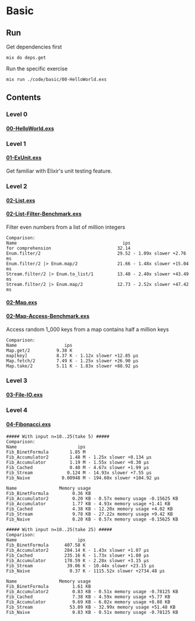 # Basic

## Run

Get dependencies first

```shell
mix do deps.get
```

Run the specific exercise

```shell
mix run ./code/basic/00-HelloWorld.exs
```

## Contents

### Level 0

#### [**00-HelloWorld.exs**](https://github.com/kwchang0831/path-learning-elixir/blob/main/code/basic/00-HelloWorld.exs)

### Level 1

#### [**01-ExUnit.exs**](https://github.com/kwchang0831/path-learning-elixir/blob/main/code/basic/01-ExUnit.exs)

Get familiar with Elixir's unit testing feature.

### Level 2

#### [**02-List.exs**](https://github.com/kwchang0831/path-learning-elixir/blob/main/code/basic/02-List.exs)

#### [**02-List-Filter-Benchmark.exs**](https://github.com/kwchang0831/path-learning-elixir/blob/main/code/basic/02-List-Filter-Benchmark.exs)

Filter even numbers from a list of million integers

```shell
Comparison:
Name                                        ips 
for comprehension                         32.14
Enum.filter/2                             29.52 - 1.09x slower +2.76 ms
Enum.filter/2 |> Enum.map/2               21.66 - 1.48x slower +15.04 ms
Stream.filter/2 |> Enum.to_list/1         13.40 - 2.40x slower +43.49 ms
Stream.filter/2 |> Enum.map/2             12.73 - 2.52x slower +47.42 ms
```

#### [**02-Map.exs**](https://github.com/kwchang0831/path-learning-elixir/blob/main/code/basic/02-Map.exs)

#### [**02-Map-Access-Benchmark.exs**](https://github.com/kwchang0831/path-learning-elixir/blob/main/code/basic/02-Map-Access-Benchmark.exs)

Access random 1_000 keys from a map contains half a million keys

```shell
Comparison:
Name                  ips 
Map.get/2          9.38 K
map[key]           8.37 K - 1.12x slower +12.85 μs
Map.fetch/2        7.49 K - 1.25x slower +26.90 μs
Map.take/2         5.11 K - 1.83x slower +88.92 μs
```

### Level 3

#### [**03-File-IO.exs**](https://github.com/kwchang0831/path-learning-elixir/blob/main/code/basic/03-File-IO.exs)

### Level 4

#### [**04-Fibonacci.exs**](https://github.com/kwchang0831/path-learning-elixir/blob/main/code/basic/04-Fibonacci.exs)

```shell
##### With input n=10..25(take 5) #####
Comparison:
Name                       ips 
Fib_BinetFormula        1.85 M
Fib_Accumulator2        1.48 M - 1.25x slower +0.134 μs
Fib_Accumulator         1.19 M - 1.55x slower +0.30 μs
Fib_Cached              0.40 M - 4.67x slower +1.99 μs
Fib_Stream             0.124 M - 14.93x slower +7.55 μs
Fib_Naive            0.00948 M - 194.60x slower +104.92 μs

Name                Memory usage
Fib_BinetFormula         0.36 KB
Fib_Accumulator2         0.20 KB - 0.57x memory usage -0.15625 KB
Fib_Accumulator          1.77 KB - 4.93x memory usage +1.41 KB
Fib_Cached               4.38 KB - 12.20x memory usage +4.02 KB
Fib_Stream               9.78 KB - 27.22x memory usage +9.42 KB
Fib_Naive                0.20 KB - 0.57x memory usage -0.15625 KB

##### With input n=10..25(take 25) #####
Comparison:
Name                       ips 
Fib_BinetFormula      407.58 K
Fib_Accumulator2      284.14 K - 1.43x slower +1.07 μs
Fib_Cached            235.16 K - 1.73x slower +1.80 μs
Fib_Accumulator       178.59 K - 2.28x slower +3.15 μs
Fib_Stream             39.06 K - 10.44x slower +23.15 μs
Fib_Naive               0.37 K - 1115.52x slower +2734.48 μs

Name                Memory usage
Fib_BinetFormula         1.61 KB
Fib_Accumulator2         0.83 KB - 0.51x memory usage -0.78125 KB
Fib_Cached               7.38 KB - 4.59x memory usage +5.77 KB
Fib_Accumulator          9.69 KB - 6.02x memory usage +8.08 KB
Fib_Stream              53.09 KB - 32.99x memory usage +51.48 KB
Fib_Naive                0.83 KB - 0.51x memory usage -0.78125 KB
```
